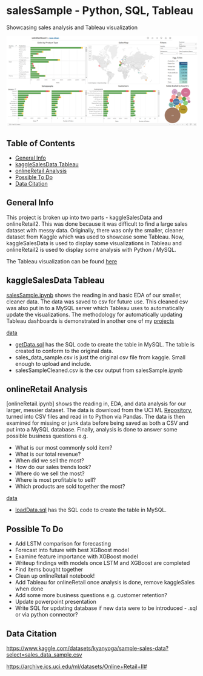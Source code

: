 # salesSample - Python, SQL, Tableau
Showcasing sales analysis and Tableau visualization

![img](https://github.com/zadealfalah/salesSample/blob/main/kaggleSalesData/data/salesDashboard.png)

## Table of Contents
* [General Info](#general-info)
* [kaggleSalesData Tableau](#kagglesalesdata-tableau)
* [onlineRetail Analysis](#onlineretail-analysis)
* [Possible To Do](#possible-to-do)
* [Data Citation](#data-citation)

## General Info
This project is broken up into two parts - kaggleSalesData and onlineRetail2.  This was done because it was difficult to find a large sales dataset with messy data.  Originally, there was only the smaller, cleaner dataset from Kaggle which was used to showcase some Tableau.  Now, kaggleSalesData is used to display some visualizations in Tableau and onlineRetail2 is used to display some analysis with Python / MySQL.  

The Tableau visualization can be found [here](https://public.tableau.com/app/profile/zade.alfalah/viz/salesDashboard_16805458941440/Dashboard1)


## kaggleSalesData Tableau
[salesSample.ipynb](https://github.com/zadealfalah/salesSample/blob/main/salesSample.ipynb) shows the reading in and basic EDA of our smaller, cleaner data.  The data was saved to csv for future use.  This cleaned csv was also put in to a MySQL server which Tableau uses to automatically update the visualizations. The methodology for automatically updating Tableau dashboards is demonstrated in another one of my [projects](https://github.com/zadealfalah/pySheetsReddit)

[data](https://github.com/zadealfalah/salesSample/tree/main/data)
 - [getData.sql](https://github.com/zadealfalah/salesSample/blob/main/data/getData.sql) has the SQL code to create the table in MySQL.  The table is created to conform to the original data.  
 - sales_data_sample.csv is just the original csv file from kaggle.  Small enough to upload and include.
 - salesSampleCleaned.csv is the csv output from salesSample.ipynb
 
## onlineRetail Analysis
[onlineRetail.ipynb] shows the reading in, EDA, and data analysis for our larger, messier dataset.  The data is download from the UCI ML [Repository](https://archive.ics.uci.edu/ml/datasets/Online+Retail+II#), turned into CSV files and read in to Python via Pandas.  The data is then examined for missing or junk data before being saved as both a CSV and put into a MySQL database.  Finally, analysis is done to answer some possible business questions e.g.
- What is our most commonly sold item?
- What is our total revenue?
- When did we sell the most?
- How do our sales trends look?
- Where do we sell the most?
- Where is most profitable to sell?
- Which products are sold together the most?

[data]()
- [loadData.sql]() has the SQL code to create the table in MySQL.  

## Possible To Do
- Add LSTM comparison for forecasting
- Forecast into future with best XGBoost model
- Examine feature importance with XGBoost model
- Writeup findings with models once LSTM and XGBoost are completed
- Find items bought together
- Clean up onlineRetail notebook!
- Add Tableau for onlineRetail once analysis is done, remove kaggleSales when done
- Add some more business questions e.g. customer retention?
- Update powerpoint presentation
- Write SQL for updating database if new data were to be introduced - .sql or via python connector?

## Data Citation
https://www.kaggle.com/datasets/kyanyoga/sample-sales-data?select=sales_data_sample.csv

https://archive.ics.uci.edu/ml/datasets/Online+Retail+II#
